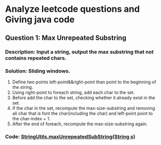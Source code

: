 Analyze leetcode questions and Giving java code
=========================================
Question 1: Max Unrepeated Substring
---------------------

### Description: Input a string, output the max substring that not contains repeated chars.
### Solution: Sliding windows. 
1. Define two points left-point&&right-point than point to the beginning of the string.
2. Using right-point to foreach string, add each char to the set.
3. Before add the char to the set, checking whether it already exist in the set.
4. If the char in the set, recompute the max-size-substring and removing all char that is font the char(including the char) and left-point point to the char-index + 1.
5. After the end of foreach, recompute the max-size-substring again.

### Code: [StringUtils.maxUnrepeatedSubString(String s)](/src/main/java/name/zicat/leetcode/string/StringUtils.java)